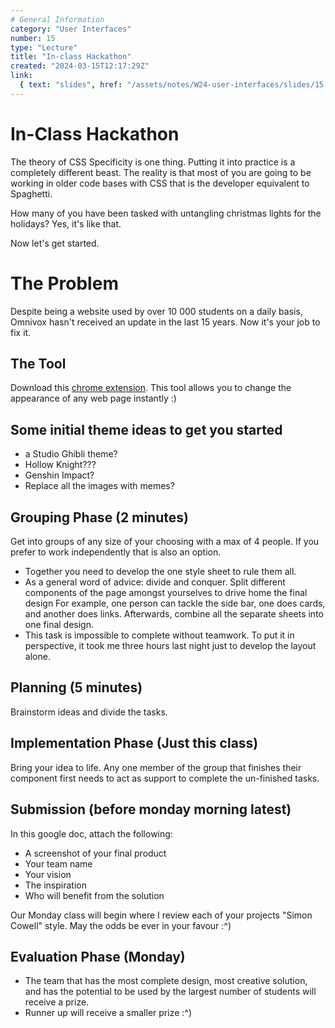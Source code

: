 ```yaml
---
# General Information
category: "User Interfaces"
number: 15
type: "Lecture"
title: "In-class Hackathon"
created: "2024-03-15T12:17:29Z"
link:
  { text: "slides", href: "/assets/notes/W24-user-interfaces/slides/15.pdf" }
---
```


# In-Class Hackathon

The theory of CSS Specificity is one thing. Putting it into practice is a completely different beast. The reality is that most of you are going to be working in older code bases with CSS that is the developer equivalent to Spaghetti.

How many of you have been tasked with untangling christmas lights for the holidays? Yes, it's like that.

Now let's get started.

# The Problem

Despite being a website used by over 10 000 students on a daily basis, Omnivox hasn't received an update in the last 15 years. Now it's your job to fix it.

## The Tool

Download this [chrome extension](https://chromewebstore.google.com/detail/stylebot/oiaejidbmkiecgbjeifoejpgmdaleoha). This tool allows you to change the appearance of any web page instantly :)

## Some initial theme ideas to get you started

- a Studio Ghibli theme?
- Hollow Knight???
- Genshin Impact?
- Replace all the images with memes?

## Grouping Phase (2 minutes)

Get into groups of any size of your choosing with a max of 4 people. If you prefer to work independently that is also an option.

- Together you need to develop the one style sheet to rule them all.
- As a general word of advice: divide and conquer. Split different components of the page amongst yourselves to drive home the final design For example, one person can tackle the side bar, one does cards, and another does links. Afterwards, combine all the separate sheets into one final design.
- This task is impossible to complete without teamwork. To put it in perspective, it took me three hours last night just to develop the layout alone.

## Planning (5 minutes)

Brainstorm ideas and divide the tasks.

## Implementation Phase (Just this class)

Bring your idea to life. Any one member of the group that finishes their component first needs to act as support to complete the un-finished tasks.

## Submission (before monday morning latest)

In this google doc, attach the following:

- A screenshot of your final product
- Your team name
- Your vision
- The inspiration
- Who will benefit from the solution

Our Monday class will begin where I review each of your projects "Simon Cowell" style. May the odds be ever in your favour :^)

## Evaluation Phase (Monday)

- The team that has the most complete design, most creative solution, and has the potential to be used by the largest number of students will receive a prize.
- Runner up will receive a smaller prize :^)
